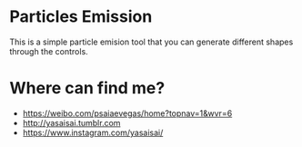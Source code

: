 # Particles Emission

This is a simple particle emision tool that you can generate different shapes through the controls.

# Where can find me?
* https://weibo.com/psaiaevegas/home?topnav=1&wvr=6
* http://yasaisai.tumblr.com
* https://www.instagram.com/yasaisai/


